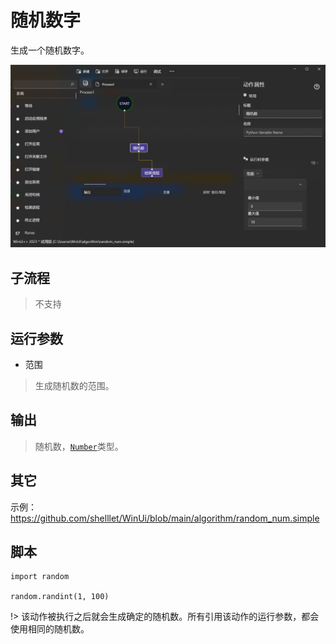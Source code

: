 # 随机数字
生成一个随机数字。


![RandomNumber](./images/01.png ':size=90%')

## 子流程

> 不支持

## 运行参数

* 范围
> 生成随机数的范围。

## 输出

> 随机数，[`Number`](./types/Number.md)类型。


## 其它

示例：https://github.com/shelllet/WinUi/blob/main/algorithm/random_num.simple

## 脚本

````
import random

random.randint(1, 100)

````
!> 该动作被执行之后就会生成确定的随机数。所有引用该动作的运行参数，都会使用相同的随机数。
